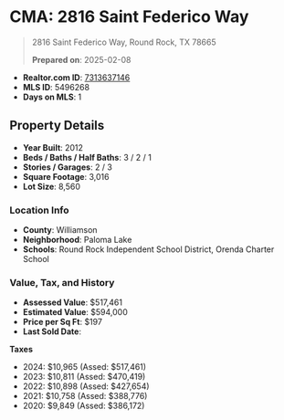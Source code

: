 # CMA: 2816 Saint Federico Way

> 2816 Saint Federico Way, Round Rock, TX 78665
> 
> **Prepared on**: 2025-02-08

- **Realtor.com ID**: [7313637146](https://www.realtor.com/realestateandhomes-detail/2816-Saint-Federico-Way_Round-Rock_TX_78665_M73136-37146)
- **MLS ID**: 5496268
- **Days on MLS**: 1

## Property Details
- **Year Built**: 2012
- **Beds / Baths / Half Baths**: 3 / 2 / 1
- **Stories / Garages**: 2 / 3
- **Square Footage**: 3,016
- **Lot Size**: 8,560

### Location Info
- **County**: Williamson
- **Neighborhood**: Paloma Lake
- **Schools**: Round Rock Independent School District, Orenda Charter School

### Value, Tax, and History
- **Assessed Value**: $517,461
- **Estimated Value**: $594,000
- **Price per Sq Ft**: $197
- **Last Sold Date**: <NA>

**Taxes**
- 2024: $10,965 (Assed: $517,461)
- 2023: $10,811 (Assed: $470,419)
- 2022: $10,898 (Assed: $427,654)
- 2021: $10,758 (Assed: $388,776)
- 2020: $9,849 (Assed: $386,172)
